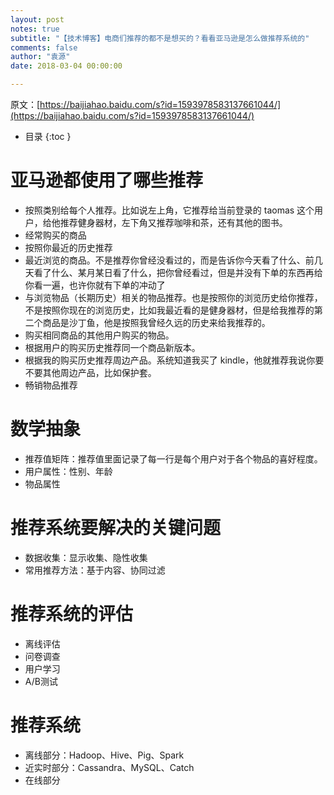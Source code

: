 ```yaml
---
layout: post
notes: true
subtitle: "【技术博客】电商们推荐的都不是想买的？看看亚马逊是怎么做推荐系统的"
comments: false
author: "袁源"
date: 2018-03-04 00:00:00

---
```



原文：[https://baijiahao.baidu.com/s?id=1593978583137661044/](https://baijiahao.baidu.com/s?id=1593978583137661044/)


*   目录
{:toc }

# 亚马逊都使用了哪些推荐

*	按照类别给每个人推荐。比如说左上角，它推荐给当前登录的 taomas 这个用户，给他推荐健身器材，左下角又推荐咖啡和茶，还有其他的图书。
*	经常购买的商品
*	按照你最近的历史推荐
*	最近浏览的商品。不是推荐你曾经没看过的，而是告诉你今天看了什么、前几天看了什么、某月某日看了什么，把你曾经看过，但是并没有下单的东西再给你看一遍，也许你就有下单的冲动了
*	与浏览物品（长期历史）相关的物品推荐。也是按照你的浏览历史给你推荐，不是按照你现在的浏览历史，比如我最近看的是健身器材，但是给我推荐的第二个商品是沙丁鱼，他是按照我曾经久远的历史来给我推荐的。
*	购买相同商品的其他用户购买的物品。
*	根据用户的购买历史推荐同一个商品新版本。
*	根据我的购买历史推荐周边产品。系统知道我买了 kindle，他就推荐我说你要不要其他周边产品，比如保护套。
*	畅销物品推荐

# 数学抽象

*	推荐值矩阵：推荐值里面记录了每一行是每个用户对于各个物品的喜好程度。
*	用户属性：性别、年龄
*	物品属性

# 推荐系统要解决的关键问题

*	数据收集：显示收集、隐性收集
*	常用推荐方法：基于内容、协同过滤

# 推荐系统的评估

*	离线评估
*	问卷调查
*	用户学习
*	A/B测试

# 推荐系统

*	离线部分：Hadoop、Hive、Pig、Spark
*	近实时部分：Cassandra、MySQL、Catch
*	在线部分



